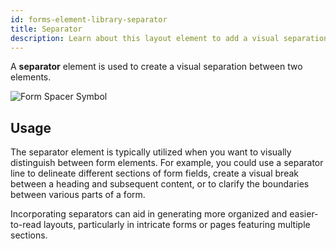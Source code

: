 ```yaml
---
id: forms-element-library-separator
title: Separator
description: Learn about this layout element to add a visual separation between elements.
---
```


A **separator** element is used to create a visual separation between two elements.

<img src="/img/form-icons/form-separator.svg" alt="Form Spacer Symbol" />

## Usage

The separator element is typically utilized when you want to visually distinguish between form elements. For example, you could use a separator line to delineate different sections of form fields, create a visual break between a heading and subsequent content, or to clarify the boundaries between various parts of a form.

Incorporating separators can aid in generating more organized and easier-to-read layouts, particularly in intricate forms or pages featuring multiple sections.
